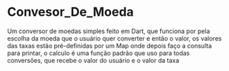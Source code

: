 # Convesor_De_Moeda
Um conversor de moedas simples feito em Dart, que funciona por pela escolha da moeda que o usuário quer converter e então o valor, os valores das taxas estão pré-definidas por um Map onde depois faço a consulta para printar, o calculo é uma função padrão que uso para todas conversões, que recebe o valor do usuário e o valor da taxa

